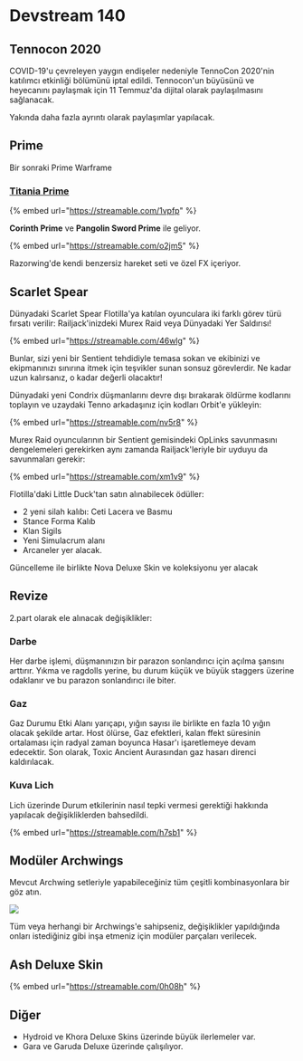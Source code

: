 # Devstream 140

## Tennocon 2020

COVID-19'u çevreleyen yaygın endişeler nedeniyle TennoCon 2020'nin katılımcı etkinliği bölümünü iptal edildi. Tennocon'un büyüsünü ve heyecanını paylaşmak için 11 Temmuz'da dijital olarak paylaşılmasını sağlanacak.

Yakında daha fazla ayrıntı olarak paylaşımlar yapılacak.

## Prime 

Bir sonraki Prime Warframe

### [Titania Prime](https://clips.twitch.tv/HilariousSweetClipzHotPokket?tt_content=player_title&tt_medium=clips_embed)

{% embed url="https://streamable.com/1vpfp" %}

**Corinth Prime** ve **Pangolin Sword Prime** ile geliyor.

{% embed url="https://streamable.com/o2jm5" %}

Razorwing'de kendi benzersiz hareket seti ve özel FX içeriyor.

## Scarlet Spear

Dünyadaki Scarlet Spear Flotilla'ya katılan oyunculara iki farklı görev türü fırsatı verilir: Railjack'inizdeki Murex Raid veya Dünyadaki Yer Saldırısı! 

{% embed url="https://streamable.com/46wlg" %}

Bunlar, sizi yeni bir Sentient tehdidiyle temasa sokan ve ekibinizi ve ekipmanınızı sınırına itmek için teşvikler sunan sonsuz görevlerdir. Ne kadar uzun kalırsanız, o kadar değerli olacaktır!

Dünyadaki yeni Condrix düşmanlarını devre dışı bırakarak öldürme kodlarını toplayın ve uzaydaki Tenno arkadaşınız için kodları Orbit'e yükleyin:

{% embed url="https://streamable.com/nv5r8" %}

Murex Raid oyuncularının bir Sentient gemisindeki OpLinks savunmasını dengelemeleri gerekirken aynı zamanda Railjack'leriyle bir uyduyu da savunmaları gerekir:

{% embed url="https://streamable.com/xm1v9" %}

Flotilla'daki Little Duck'tan satın alınabilecek ödüller:

* 2 yeni silah kalıbı: Ceti Lacera ve Basmu
* Stance Forma Kalıb
* Klan Sigils
* Yeni Simulacrum alanı
* Arcaneler yer alacak.

Güncelleme ile birlikte Nova Deluxe Skin ve koleksiyonu yer alacak

## Revize

2.part olarak ele alınacak değişiklikler:

### Darbe

Her darbe işlemi, düşmanınızın bir parazon sonlandırıcı için açılma şansını arttırır. Yıkma ve ragdolls yerine, bu durum küçük ve büyük staggers üzerine odaklanır ve bu parazon sonlandırıcı ile biter.

### **Gaz**

Gaz Durumu Etki Alanı yarıçapı, yığın sayısı ile birlikte en fazla 10 yığın olacak şekilde artar. Host ölürse, Gaz efektleri, kalan ffekt süresinin ortalaması için radyal zaman boyunca Hasar'ı işaretlemeye devam edecektir. Son olarak, Toxic Ancient Aurasından gaz hasarı direnci kaldırılacak.

### **Kuva Lich**

Lich üzerinde Durum etkilerinin nasıl tepki vermesi gerektiği hakkında yapılacak değişikliklerden bahsedildi.

{% embed url="https://streamable.com/h7sb1" %}

## **Modüler Archwings**

Mevcut Archwing setleriyle yapabileceğiniz tüm çeşitli kombinasyonlara bir göz atın. 

![](https://n9e5v4d8.ssl.hwcdn.net/uploads/b3592c4a0382067f56f44a23ec845683.jpg)

Tüm veya herhangi bir Archwings'e sahipseniz, değişiklikler yapıldığında onları istediğiniz gibi inşa etmeniz için modüler parçaları verilecek.

## Ash Deluxe Skin

{% embed url="https://streamable.com/0h08h" %}

## Diğer

* Hydroid ve Khora Deluxe Skins üzerinde büyük ilerlemeler var.
* Gara ve Garuda Deluxe üzerinde çalışılıyor.

